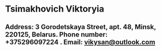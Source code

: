 # Tsimakhovich Viktoryia
## **Address**: 3 Gorodetskaya Street, apt. 48, Minsk, 220125, Belarus. **Phone number**: +375296097224 . **Email**: vikysan@outlook.com 

